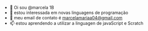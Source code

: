 - 👋 Oi sou @marcela 1B
- 👀 estou interessada em novas linguagens de programação 
- 💞️ meu email de contato é marcelamariaa04@gmail.com 
- 📫 estou aprendendo a utilizar a linguagen de javaScript e Scratch 

<!---
marcela 1B/marcela 1B 4 is a ✨ special ✨ repository because its `README.md` (this file) appears on your GitHub profile.
You can click the Preview link to take a look at your changes.
--->
